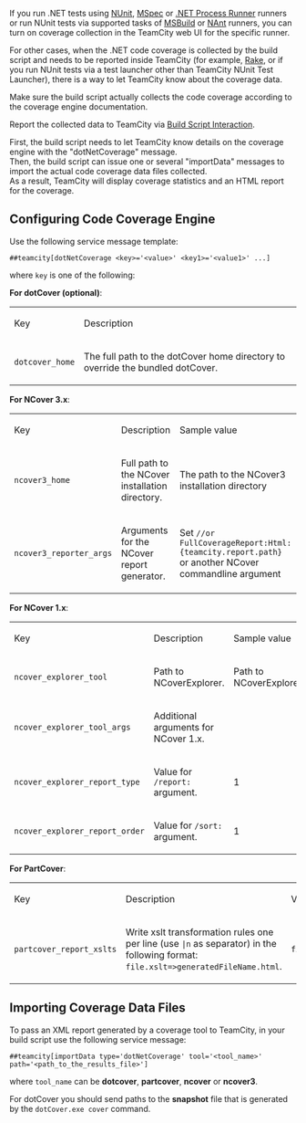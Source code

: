 [//]: # (title: Manually Configuring Reporting Coverage)
[//]: # (auxiliary-id: Manually Configuring Reporting Coverage)

If you run .NET tests using [NUnit](nunit.md), [MSpec](mspec.md) or [.NET Process Runner](net-process-runner.md) runners or run NUnit tests via supported tasks of [MSBuild](msbuild.md) or [NAnt](nant.md) runners, you can turn on coverage collection in the TeamCity web UI for the specific runner.

For other cases, when the .NET code coverage is collected by the build script and needs to be reported inside TeamCity (for example, [Rake](rake.md), or if you run NUnit tests via a test launcher other than TeamCity NUnit Test Launcher), there is a way to let TeamCity know about the coverage data.

Make sure the build script actually collects the code coverage according to the coverage engine documentation.

Report the collected data to TeamCity via [Build Script Interaction](build-script-interaction-with-teamcity.md).   

First, the build script needs to let TeamCity know details on the coverage engine with the "dotNetCoverage" message.   
Then, the build script can issue one or several "importData" messages to import the actual code coverage data files collected.   
As a result, TeamCity will display coverage statistics and an HTML report for the coverage.

## Configuring Code Coverage Engine

Use the following service message template:

```Plain Text
##teamcity[dotNetCoverage <key>='<value>' <key1>='<value1>' ...]
```

where `key` is one of the following:   

__For dotCover (optional)__:

<table>
<tr>

<td>

Key 

</td>

<td>

Description

</td>
</tr>
<tr>

<td>

`dotcover_home`

</td>


<td>

The full path to the dotCover home directory to override the bundled dotCover. 

</td>
</tr>
</table>

__For NCover 3.x__:

<table>
<tr>

<td>

Key 

</td>

<td>

Description

</td>


<td>

Sample value

</td>
</tr>
<tr>

<td>

`ncover3_home`

</td>

<td>

Full path to the NCover installation directory.

</td>

<td>

The path to the NCover3 installation directory 

</td>
</tr>
<tr>

<td>

`ncover3_reporter_args`

</td>


<td>

Arguments for the NCover report generator.

</td>

<td>

Set `//or FullCoverageReport:Html:{teamcity.report.path}` or another NCover commandline argument 

</td>
</tr>
</table>

__For NCover 1.x__:

<table>
<tr>

<td>

Key

</td>

<td>

Description 

</td>


<td>

Sample value

</td>
</tr>
<tr>

<td>

`ncover_explorer_tool`

</td>

<td>

Path to NCoverExplorer. 

</td>

<td>

Path to NCoverExplorer

</td>
</tr>
<tr>

<td>

`ncover_explorer_tool_args`

</td>


<td>

Additional arguments for NCover 1.x.

</td>

<td>

</td>
</tr>
<tr>

<td>

`ncover_explorer_report_type`

</td>

<td>

Value for `/report:` argument. 

</td>

<td>

1

</td>
</tr>
<tr>

<td>

`ncover_explorer_report_order`

</td>

<td>

Value for `/sort:` argument.

</td>

<td>

1

</td>
</tr>
</table>

__For PartCover__:

<table>
<tr>

<td>

Key

</td>

<td>

Description 

</td>

<td>

Value 

</td>
</tr>
<tr>

<td>

`partcover_report_xslts`

</td>

<td>

Write xslt transformation rules one per line (use `|n` as separator) in the following format: `file.xslt=>generatedFileName.html`.

</td>


<td>

`file.xslt=>generatedFileName.html`

</td>
</tr>
</table>

## Importing Coverage Data Files

To pass an XML report generated by a coverage tool to TeamCity, in your build script use the following service message:

```Plain Text
##teamcity[importData type='dotNetCoverage' tool='<tool_name>' path='<path_to_the_results_file>']

```

where `tool_name` can be __dotcover__, __partcover__, __ncover__ or __ncover3__. 


<warning>

For dotCover you should send paths to the __snapshot__ file that is generated by the `dotCover.exe cover` command.
</warning>
